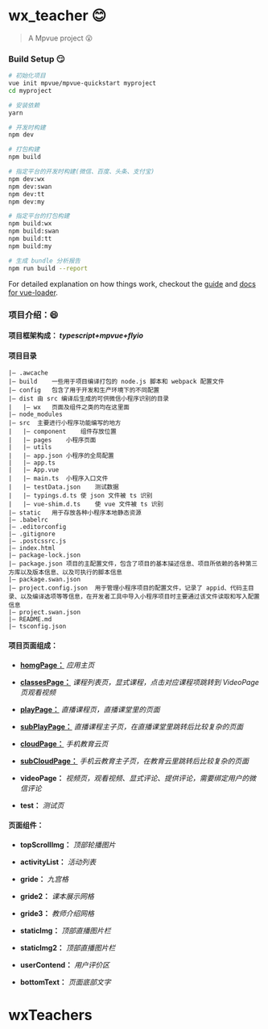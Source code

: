 # wx_teacher :blush:

> A Mpvue project :open_mouth:

### Build Setup :smirk:

``` bash
# 初始化项目
vue init mpvue/mpvue-quickstart myproject
cd myproject

# 安装依赖
yarn

# 开发时构建
npm dev

# 打包构建
npm build

# 指定平台的开发时构建(微信、百度、头条、支付宝)
npm dev:wx
npm dev:swan
npm dev:tt
npm dev:my

# 指定平台的打包构建
npm build:wx
npm build:swan
npm build:tt
npm build:my

# 生成 bundle 分析报告
npm run build --report
```

For detailed explanation on how things work, checkout the [guide](http://vuejs-templates.github.io/webpack/) and [docs for vue-loader](http://vuejs.github.io/vue-loader).

### 项目介绍：:smile:

#### 项目框架构成： *typescript+mpvue+flyio*

#### 项目目录

``` text
|— .awcache
|— build    一些用于项目编译打包的 node.js 脚本和 webpack 配置文件
|— config   包含了用于开发和生产环境下的不同配置
|— dist 由 src 编译后生成的可供微信小程序识别的目录
|   |— wx   页面及组件之类的均在这里面
|— node_modules
|— src  主要进行小程序功能编写的地方
|   |— component    组件存放位置
|   |— pages    小程序页面
|   |— utils
|   |— app.json 小程序的全局配置
|   |— app.ts
|   |— App.vue
|   |— main.ts  小程序入口文件
|   |— testData.json    测试数据
|   |— typings.d.ts 使 json 文件被 ts 识别
|   |— vue-shim.d.ts    使 vue 文件被 ts 识别
|— static   用于存放各种小程序本地静态资源
|— .babelrc
|— .editorconfig
|— .gitignore
|— .postcssrc.js
|— index.html
|— package-lock.json
|— package.json 项目的主配置文件，包含了项目的基本描述信息、项目所依赖的各种第三方库以及版本信息、以及可执行的脚本信息
|— package.swan.json
|— project.config.json  用于管理小程序项目的配置文件，记录了 appid、代码主目录、以及编译选项等等信息，在开发者工具中导入小程序项目时主要通过该文件读取和写入配置信息
|— project.swan.json
|— README.md
|— tsconfig.json
```

#### 项目页面组成：

- [**homgPage：**](https://images.cnblogs.com/cnblogs_com/lemonyam/1433359/o_191120094758homePage.png) *应用主页*

- [**classesPage：**](https://images.cnblogs.com/cnblogs_com/lemonyam/1433359/o_191120094812classesPage.png) *课程列表页，显式课程，点击对应课程项跳转到 VideoPage 页观看视频*

- [**playPage：**](https://images.cnblogs.com/cnblogs_com/lemonyam/1433359/o_191120094826playPage.png) *直播课程页，直播课堂里的页面*

- [**subPlayPage：**](https://images.cnblogs.com/cnblogs_com/lemonyam/1433359/o_191120094839subPlayPage.png) *直播课程主子页，在直播课堂里跳转后比较复杂的页面*

- [**cloudPage：**](https://images.cnblogs.com/cnblogs_com/lemonyam/1433359/o_191120094817cloudPage.png) *手机教育云页*

- [**subCloudPage：**](https://images.cnblogs.com/cnblogs_com/lemonyam/1433359/o_191120094832subCloudPage.png) *手机云教育主子页，在教育云里跳转后比较复杂的页面*

- **videoPage：** *视频页，观看视频、显式评论、提供评论，需要绑定用户的微信评论*

- **test：** *测试页*

#### 页面组件：

- **topScrollImg：** *顶部轮播图片*

- **activityList：** *活动列表*

- **gride：** *九宫格*

- **gride2：** *课本展示网格*

- **gride3：** *教师介绍网格*

- **staticImg：** *顶部直播图片栏*

- **staticImg2：** *顶部直播图片栏*

- **userContend：** *用户评价区*

- **bottomText：** *页面底部文字*

# wxTeachers

